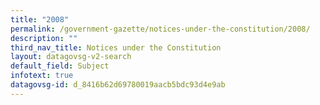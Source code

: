 ```yaml
---
title: "2008"
permalink: /government-gazette/notices-under-the-constitution/2008/
description: ""
third_nav_title: Notices under the Constitution
layout: datagovsg-v2-search
default_field: Subject
infotext: true
datagovsg-id: d_8416b62d69780019aacb5bdc93d4e9ab
---
```

